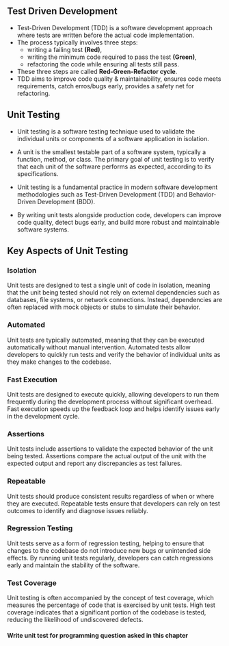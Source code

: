 ## Test Driven Development
- Test-Driven Development (TDD) is a software development approach where tests are written before the actual code implementation. 
- The process typically involves three steps: 
  - writing a failing test **(Red)**, 
  - writing the minimum code required to pass the test **(Green)**,
  - refactoring the code while ensuring all tests still pass. 
- These three steps are called **Red-Green-Refactor cycle**. 
- TDD aims to improve code quality & maintainability, ensures code meets requirements, catch erros/bugs early, provides a safety net for refactoring. 



## Unit Testing

- Unit testing is a software testing technique used to validate the individual units or components of a software application in isolation. 

- A unit is the smallest testable part of a software system, typically a function, method, or class. The primary goal of unit testing is to verify that each unit of the software performs as expected, according to its specifications.

- Unit testing is a fundamental practice in modern software development methodologies such as Test-Driven Development (TDD) and Behavior-Driven Development (BDD). 

- By writing unit tests alongside production code, developers can improve code quality, detect bugs early, and build more robust and maintainable software systems.

## Key Aspects of Unit Testing

### Isolation
Unit tests are designed to test a single unit of code in isolation, meaning that the unit being tested should not rely on external dependencies such as databases, file systems, or network connections. Instead, dependencies are often replaced with mock objects or stubs to simulate their behavior.

### Automated
Unit tests are typically automated, meaning that they can be executed automatically without manual intervention. Automated tests allow developers to quickly run tests and verify the behavior of individual units as they make changes to the codebase.

### Fast Execution
Unit tests are designed to execute quickly, allowing developers to run them frequently during the development process without significant overhead. Fast execution speeds up the feedback loop and helps identify issues early in the development cycle.

### Assertions
Unit tests include assertions to validate the expected behavior of the unit being tested. Assertions compare the actual output of the unit with the expected output and report any discrepancies as test failures.

### Repeatable
Unit tests should produce consistent results regardless of when or where they are executed. Repeatable tests ensure that developers can rely on test outcomes to identify and diagnose issues reliably.

### Regression Testing
Unit tests serve as a form of regression testing, helping to ensure that changes to the codebase do not introduce new bugs or unintended side effects. By running unit tests regularly, developers can catch regressions early and maintain the stability of the software.

### Test Coverage
Unit testing is often accompanied by the concept of test coverage, which measures the percentage of code that is exercised by unit tests. High test coverage indicates that a significant portion of the codebase is tested, reducing the likelihood of undiscovered defects.



#### Write unit test for programming question asked in this chapter
